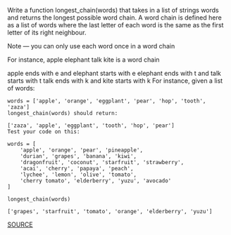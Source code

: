 Write a function longest_chain(words) that takes in a list of strings words and returns the longest possible word chain. A word chain is defined here as a list of words where the last letter of each word is the same as the first letter of its right neighbour.

Note — you can only use each word once in a word chain

For instance, apple elephant talk kite is a word chain

apple ends with e and elephant starts with e
elephant ends with t and talk starts with t
talk ends with k and kite starts with k
For instance, given a list of words:

```
words = ['apple', 'orange', 'eggplant', 'pear', 'hop', 'tooth', 'zaza']
longest_chain(words) should return:

['zaza', 'apple', 'eggplant', 'tooth', 'hop', 'pear']
Test your code on this:

words = [
    'apple', 'orange', 'pear', 'pineapple', 
    'durian', 'grapes', 'banana', 'kiwi',
    'dragonfruit', 'coconut', 'starfruit', 'strawberry',
    'acai', 'cherry', 'papaya', 'peach',
    'lychee', 'lemon', 'olive', 'tomato',
    'cherry tomato', 'elderberry', 'yuzu', 'avocado'
]

longest_chain(words)

['grapes', 'starfruit', 'tomato', 'orange', 'elderberry', 'yuzu']

```
[SOURCE](https://levelup.gitconnected.com/youre-a-python-king-if-you-can-answer-these-4-very-tricky-questions-207caa22cdee)
